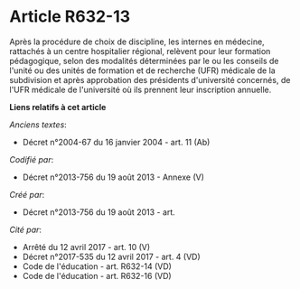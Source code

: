 # Article R632-13

Après la procédure de choix de discipline, les internes en médecine, rattachés à un centre hospitalier régional, relèvent
pour leur formation pédagogique, selon des modalités déterminées par le ou les conseils de l'unité ou des unités de formation
et de recherche (UFR) médicale de la subdivision et après approbation des présidents d'université concernés, de l'UFR
médicale de l'université où ils prennent leur inscription annuelle.

**Liens relatifs à cet article**

_Anciens textes_:

  - Décret n°2004-67 du 16 janvier 2004 - art. 11 (Ab)

_Codifié par_:

  - Décret n°2013-756 du 19 août 2013 -  Annexe (V)

_Créé par_:

  - Décret n°2013-756 du 19 août 2013 - art.

_Cité par_:

  - Arrêté du 12 avril 2017 - art. 10 (V)
  - Décret n°2017-535 du 12 avril 2017 - art. 4 (VD)
  - Code de l'éducation - art. R632-14 (VD)
  - Code de l'éducation - art. R632-16 (VD)
